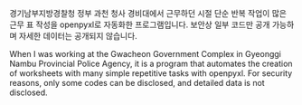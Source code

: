 경기남부지방경찰청 정부 과천 청사 경비대에서 근무하던 시절 단순 반복 작업이 많은 근무 표 작성을 openpyxl로 자동화한 프로그램입니다.
보안상 일부 코드만 공개 가능하며 자세한 데이터는 공개되지 않습니다.


When I was working at the Gwacheon Government Complex in Gyeonggi Nambu Provincial Police Agency, 
it is a program that automates the creation of worksheets with many simple repetitive tasks with openpyxl.
For security reasons, only some codes can be disclosed, and detailed data is not disclosed.
